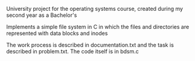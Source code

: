 University project for the operating systems course, created during my second year as a Bachelor's

Implements a simple file system in C in which the files and directories are represented with data blocks and inodes

The work process is described in documentation.txt and the task is described in problem.txt. The code itself is in bdsm.c
